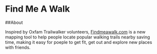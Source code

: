 # Find Me A Walk

##About 

Inspired by Oxfam Trailwalker volunteers, [Findmeawalk.com](https://findmeawalk.com/) is a new mapping tool to help people locate popular walking trails nearby saving time, making it easy for poeple to get fit, get out and explore new places with friends.
